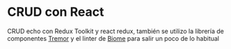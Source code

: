 # CRUD con React

CRUD echo con Redux Toolkit y react redux, también se utilizo la librería de componentes [Tremor](https://www.tremor.so/) y el linter de [Biome](https://biomejs.dev/) para salir un poco de lo habitual

